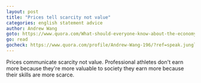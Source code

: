 ```yaml
---
layout: post
title: "Prices tell scarcity not value"
categories: english statement advice
author: Andrew Wang
goto: https://www.quora.com/What-should-everyone-know-about-the-economy-that-most-people-dont/?ref=speak.junglestar.org
go: read
gocheck: https://www.quora.com/profile/Andrew-Wang-196/?ref=speak.junglestar.org
---
```

Prices communicate scarcity not value. Professional athletes don't earn more because they're more valuable to society they earn more because their skills are more scarce.
